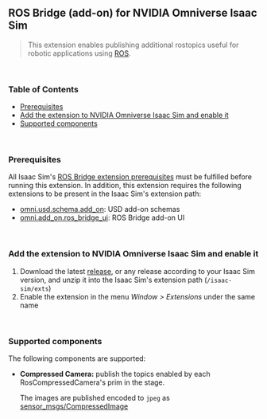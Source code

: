## ROS Bridge (add-on) for NVIDIA Omniverse Isaac Sim

> This extension enables publishing additional rostopics useful for robotic applications using [ROS](https://www.ros.org/).

<br>

### Table of Contents

- [Prerequisites](#prerequisites)
- [Add the extension to NVIDIA Omniverse Isaac Sim and enable it](#extension)
- [Supported components](#components)

<br>

<a name="prerequisites"></a>
### Prerequisites

All Isaac Sim's [ROS Bridge extension prerequisites](https://docs.omniverse.nvidia.com/app_isaacsim/app_isaacsim/ext_omni_isaac_ros_bridge.html#prerequisites) must be fulfilled before running this extension. In addition, this extension requires the following extensions to be present in the Isaac Sim's extension path:

* [omni.usd.schema.add_on](https://github.com/Toni-SM/omni.usd.schema.add_on): USD add-on schemas
* [omni.add_on.ros_bridge_ui](https://github.com/Toni-SM/omni.add_on.ros_bridge_ui): ROS Bridge add-on UI

<br>

<a name="extension"></a>
### Add the extension to NVIDIA Omniverse Isaac Sim and enable it

1. Download the latest [release](https://github.com/Toni-SM/omni.add_on.ros_bridge/releases), or any release according to your Isaac Sim version, and unzip it into the Isaac Sim's extension path (```/isaac-sim/exts```)
2. Enable the extension in the menu *Window > Extensions* under the same name

<br>

<a name="components"></a>
### Supported components

The following components are supported:

* **Compressed Camera:** publish the topics enabled by each RosCompressedCamera's prim in the stage.
    
    The images are published encoded to ```jpeg``` as [sensor_msgs/CompressedImage](https://docs.ros.org/en/api/sensor_msgs/html/msg/CompressedImage.html)